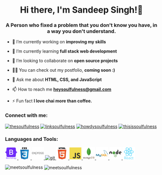 <h1 align="center">Hi there, I'm Sandeep Singh!👋</h1>
<h3 align="center">A Person who fixed a problem that you don't know you have, in a way you don't understand.</h3>

- 🔭 I’m currently working on **improving my skills**

- 🌱 I’m currently learning **full stack web development**

- 🤝 I’m looking to collaborate on **open source projects**

- 👨‍💻 You can check out my postfolio, **coming soon :)**

- 💬 Ask me about **HTML, CSS, and JavaScript**

- 📫 How to reach me **heysoulfulness@gmail.com**

- ⚡ Fun fact **I love chai more than coffee.**

<h3 align="left">Connect with me:</h3>
<p align="left">
<a href="https://twitter.com/thesoulfulness" target="blank"><img align="center" src="https://cdn.jsdelivr.net/npm/simple-icons@3.0.1/icons/twitter.svg" alt="thesoulfulness" height="30" width="40" /></a>
<a href="https://linkedin.com/in/linksoulfulness" target="blank"><img align="center" src="https://cdn.jsdelivr.net/npm/simple-icons@3.0.1/icons/linkedin.svg" alt="linksoulfulness" height="30" width="40" /></a>
<a href="https://fb.com/howdysoulfulness" target="blank"><img align="center" src="https://cdn.jsdelivr.net/npm/simple-icons@3.0.1/icons/facebook.svg" alt="howdysoulfulness" height="30" width="40" /></a>
<a href="https://instagram.com/thisissoulfulness" target="blank"><img align="center" src="https://cdn.jsdelivr.net/npm/simple-icons@3.0.1/icons/instagram.svg" alt="thisissoulfulness" height="30" width="40" /></a>
</p>

<h3 align="left">Languages and Tools:</h3>
<p align="left"> <a href="https://getbootstrap.com" target="_blank"> <img src="https://raw.githubusercontent.com/devicons/devicon/master/icons/bootstrap/bootstrap-plain-wordmark.svg" alt="bootstrap" width="40" height="40"/> </a> <a href="https://www.w3schools.com/css/" target="_blank"> <img src="https://raw.githubusercontent.com/devicons/devicon/master/icons/css3/css3-original-wordmark.svg" alt="css3" width="40" height="40"/> </a> <a href="https://expressjs.com" target="_blank"> <img src="https://raw.githubusercontent.com/devicons/devicon/master/icons/express/express-original-wordmark.svg" alt="express" width="40" height="40"/> </a> <a href="https://git-scm.com/" target="_blank"> <img src="https://www.vectorlogo.zone/logos/git-scm/git-scm-icon.svg" alt="git" width="40" height="40"/> </a> <a href="https://www.w3.org/html/" target="_blank"> <img src="https://raw.githubusercontent.com/devicons/devicon/master/icons/html5/html5-original-wordmark.svg" alt="html5" width="40" height="40"/> </a> <a href="https://developer.mozilla.org/en-US/docs/Web/JavaScript" target="_blank"> <img src="https://raw.githubusercontent.com/devicons/devicon/master/icons/javascript/javascript-original.svg" alt="javascript" width="40" height="40"/> </a> <a href="https://www.mongodb.com/" target="_blank"> <img src="https://raw.githubusercontent.com/devicons/devicon/master/icons/mongodb/mongodb-original-wordmark.svg" alt="mongodb" width="40" height="40"/> </a> <a href="https://www.mysql.com/" target="_blank"> <img src="https://raw.githubusercontent.com/devicons/devicon/master/icons/mysql/mysql-original-wordmark.svg" alt="mysql" width="40" height="40"/> </a> <a href="https://nodejs.org" target="_blank"> <img src="https://raw.githubusercontent.com/devicons/devicon/master/icons/nodejs/nodejs-original-wordmark.svg" alt="nodejs" width="40" height="40"/> </a> <a href="https://reactjs.org/" target="_blank"> <img src="https://raw.githubusercontent.com/devicons/devicon/master/icons/react/react-original-wordmark.svg" alt="react" width="40" height="40"/> </a> </p>

<p><img align="left" src="https://github-readme-stats.vercel.app/api/top-langs?username=meetsoulfulness&show_icons=true&locale=en&layout=compact" alt="meetsoulfulness" /></p>

<p>&nbsp;<img align="center" src="https://github-readme-stats.vercel.app/api?username=meetsoulfulness&show_icons=true&locale=en" alt="meetsoulfulness" /></p>
